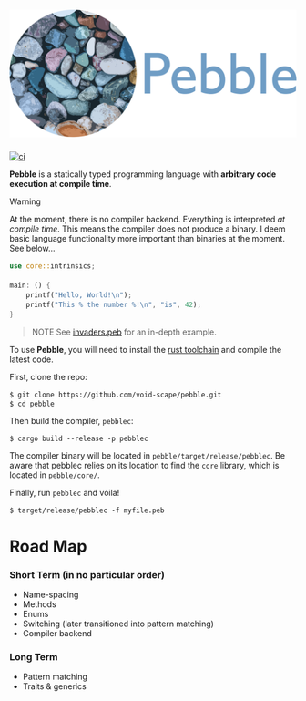 # ![Pebble](logo.svg)

[![ci](https://github.com/void-scape/pebble/workflows/ci.yml/badge.svg)](https://github.com/void-scape/pebble/actions/workflows/ci.yml)

**Pebble** is a statically typed programming language with **arbitrary code execution at compile time**.

> [!WARNING]
> At the moment, there is no compiler backend. Everything is interpreted _at compile time_. This means the compiler does not produce a binary. I deem basic language functionality more important than binaries at the moment. See below...

```rust
use core::intrinsics;

main: () {
    printf("Hello, World!\n");
    printf("This % the number %!\n", "is", 42);
}
```
> NOTE
> See [invaders.peb](https://github.com/void-scape/pebble/blob/master/demo/invaders.peb) for an in-depth example.

To use **Pebble**, you will need to install the [rust toolchain](https://www.rust-lang.org/tools/install) and compile the latest code.

First, clone the repo:

```console 
$ git clone https://github.com/void-scape/pebble.git
$ cd pebble
```

Then build the compiler, `pebblec`:

```console 
$ cargo build --release -p pebblec
```

The compiler binary will be located in `pebble/target/release/pebblec`. Be aware that pebblec relies on its location to find the `core` library, which is located in `pebble/core/`.

Finally, run `pebblec` and voila!

```console
$ target/release/pebblec -f myfile.peb
```

# Road Map

### Short Term (in no particular order)

- Name-spacing
- Methods
- Enums
- Switching (later transitioned into pattern matching)
- Compiler backend

### Long Term

- Pattern matching
- Traits & generics
